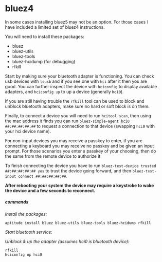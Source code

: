 
# bluez4

In some cases installing bluez5 may not be an option.  For those cases I have included a limited set of bluez4 instructions.

You will need to install these packages:

- bluez
- bluez-utils
- bluez-tools
- bluez-hcidump (for debugging)
- rfkill

Start by making sure your bluetooth adapter is functioning.  You can check usb devices with `lsusb` and if you see one with `hci` after it then you are good.  You can further inspect the device with `hciconfig` to display available adapters, and `hciconfig up` to up a device (generally `hci0`).

If you are still having trouble the `rfkill` tool can be used to block and unblock bluetooth adapters, make sure no hard or soft block is on them.

Finally, to connect a device you will need to run `hcitool scan`, then using the mac address it finds you can run `bluez-simple-agent hci0 ##:##:##:##:##` to request a connection to that device (swapping `hci0` with your hci device name).

For non-input devices you may receive a passkey to enter, if you are connecting a keyboard you may receive no passkey and be given an input prompt.  For those scenarios you enter a passkey of your choosing, then do the same from the remote device to authorize it.

To finish connecting the device you have to run `bluez-test-device trusted ##:##:##:##:## yes` to trust the device going forward, and then `bluez-test-input connect ##:##:##:##:##`.

**After rebooting your system the device may require a keystroke to wake the device and a few seconds to reconnect.**


##### commands

_Install the packages:_

    aptitude install bluez bluez-utils bluez-tools bluez-hcidump rfkill

_Start bluetooth service:_



_Unblock & up the adapter (assumes hci0 is bluetooth device):_

    rfkill
    hciconfig up hci0



